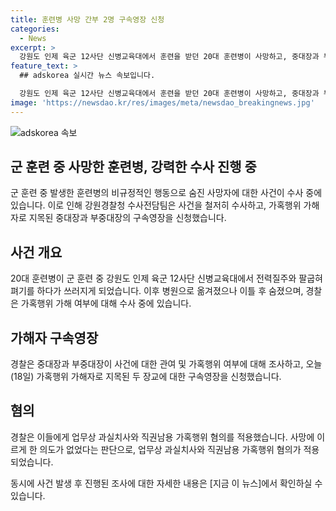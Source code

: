 ```yaml
---
title: 훈련병 사망 간부 2명 구속영장 신청
categories:
  - News
excerpt: >
  강원도 인제 육군 12사단 신병교육대에서 훈련을 받던 20대 훈련병이 사망하고, 중대장과 부중대장이 가혹행위로 지목됐습니다. 훈련 중 규정 위반으로 쓰러지고 병원으로 옮겨졌으나 이틀 만에 사망했는데, 경찰은 구속영장을 신청했습니다. 살인 의도는 없었지만, 업무상 과실치사와 직권남용 가혹행위 혐의가 적용됐습니다. [자세한 내용은 지금 이 뉴스에서 확인하세요]
feature_text: >
  ## adskorea 실시간 뉴스 속보입니다.

  강원도 인제 육군 12사단 신병교육대에서 훈련을 받던 20대 훈련병이 사망하고, 중대장과 부중대장이 가혹행위로 지목됐습니다. 훈련 중 규정 위반으로 쓰러지고 병원으로 옮겨졌으나 이틀 만에 사망했는데, 경찰은 구속영장을 신청했습니다. 살인 의도는 없었지만, 업무상 과실치사와 직권남용 가혹행위 혐의가 적용됐습니다. [자세한 내용은 지금 이 뉴스에서 확인하세요]
image: 'https://newsdao.kr/res/images/meta/newsdao_breakingnews.jpg'
---
```


<p><img src="https://newsdao.kr/res/images/meta/newsdao_breakingnews.jpg" alt="adskorea 속보" /></p>

<h2 data-ke-size="size26">군 훈련 중 사망한 훈련병, 강력한 수사 진행 중</h2>

<p>군 훈련 중 발생한 훈련병의 비규정적인 행동으로 숨진 사망자에 대한 사건이 수사 중에 있습니다. 이로 인해 강원경찰청 수사전담팀은 사건을 철저히 수사하고, 가혹행위 가해자로 지목된 중대장과 부중대장의 구속영장을 신청했습니다. </p>

<h2 data-ke-size="size24">사건 개요</h2>

<p>20대 훈련병이 군 훈련 중 강원도 인제 육군 12사단 신병교육대에서 전력질주와 팔굽혀 펴기를 하다가 쓰러지게 되었습니다. 이후 병원으로 옮겨졌으나 이틀 후 숨졌으며, 경찰은 가혹행위 가해 여부에 대해 수사 중에 있습니다.</p>

<h2 data-ke-size="size24">가해자 구속영장</h2>

<p>경찰은 중대장과 부중대장이 사건에 대한 관여 및 가혹행위 여부에 대해 조사하고, 오늘(18일) 가혹행위 가해자로 지목된 두 장교에 대한 구속영장을 신청했습니다. </p>

<h2 data-ke-size="size24">혐의</h2>

<p>경찰은 이들에게 업무상 과실치사와 직권남용 가혹행위 혐의를 적용했습니다. 사망에 이르게 한 의도가 없었다는 판단으로, 업무상 과실치사와 직권남용 가혹행위 혐의가 적용되었습니다.</p>

<p>동시에 사건 발생 후 진행된 조사에 대한 자세한 내용은 [지금 이 뉴스]에서 확인하실 수 있습니다.</p>

